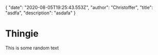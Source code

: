 {
"date": "2020-08-05T19:25:43.553Z",
  "author": "Christoffer",
  "title": "asdfa",
  "description": "asdafa"
}
# Thingie



This is some random text